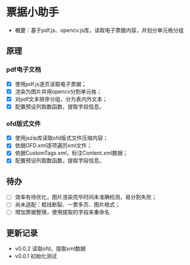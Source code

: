 # 票据小助手

- 概要：基于pdf.js、opencv.js库，读取电子票据内容，并划分单元格分组

## 原理

### pdf电子文档

- [x] 使用pdf.js逐页读取电子票据；
- [x] 渲染为图片并用opencv分割单元格；
- [x] 对pdf文本排序分组，分为表内外文本；
- [x] 配置预设列取数函数，提取字段信息。

### ofd版式文件

- [x] 使用jszip库读取ofd版式文件压缩内容；
- [x] 依据OFD.xml逐项遍历xml文件；
- [x] 依据CustomTags.xml，标注Content.xml数据；
- [x] 配置预设列取数函数，提取字段信息。

## 待办

- [ ] 效率有待优化，图片渲染完毕时间未准确检测，易分割失败；
- [ ] 尚未适配：框线断裂、一票多页、图片格式；
- [ ] 增加票据整理，使用提取的字段来重命名

## 更新记录

- v0.0.2 读取ofd，提取xml数据
- v0.0.1 初始化测试
